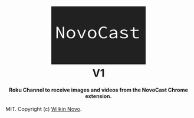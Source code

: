 <h1 align="center">
  <br>
  <a href="https://github.com/novo-ws/novocast">
    <img src="./images/splash_sd.png" alt="redpill" width="256">
  </a>
  <br>
  V1
</h1>

<h4 align="center">Roku Channel to receive images and videos from the NovoCast Chrome extension.</h4>

MIT. Copyright (c) [Wilkin Novo](https://github.com/T1263).
